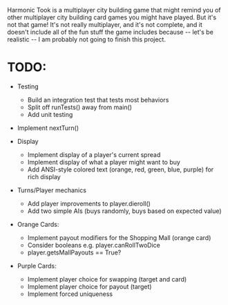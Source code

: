 Harmonic Took is a multiplayer city building game that might remind you of other multiplayer city building card games you might have played. But it's not that game! It's not really multiplayer, and it's not complete, and it doesn't include all of the fun stuff the game includes because -- let's be realistic -- I am probably not going to finish this project. 

# TODO: 
- Testing
    - Build an integration test that tests most behaviors
    - Split off runTests() away from main() 
    - Add unit testing

- Implement nextTurn()

- Display
    - Implement display of a player's current spread 
    - Implement display of what a player might want to buy
    - Add ANSI-style colored text (orange, red, green, blue, purple) for rich display

- Turns/Player mechanics
    - Add player improvements to player.dieroll()
    - Add two simple AIs (buys randomly, buys based on expected value)

- Orange Cards:
    - Implement payout modifiers for the Shopping Mall (orange card) 
    - Consider booleans e.g. player.canRollTwoDice
    - player.getsMallPayouts == True?
    
- Purple Cards:
    - Implement player choice for swapping (target and card)
    - Implement player choice for payout (target)
    - Implement forced uniqueness 
